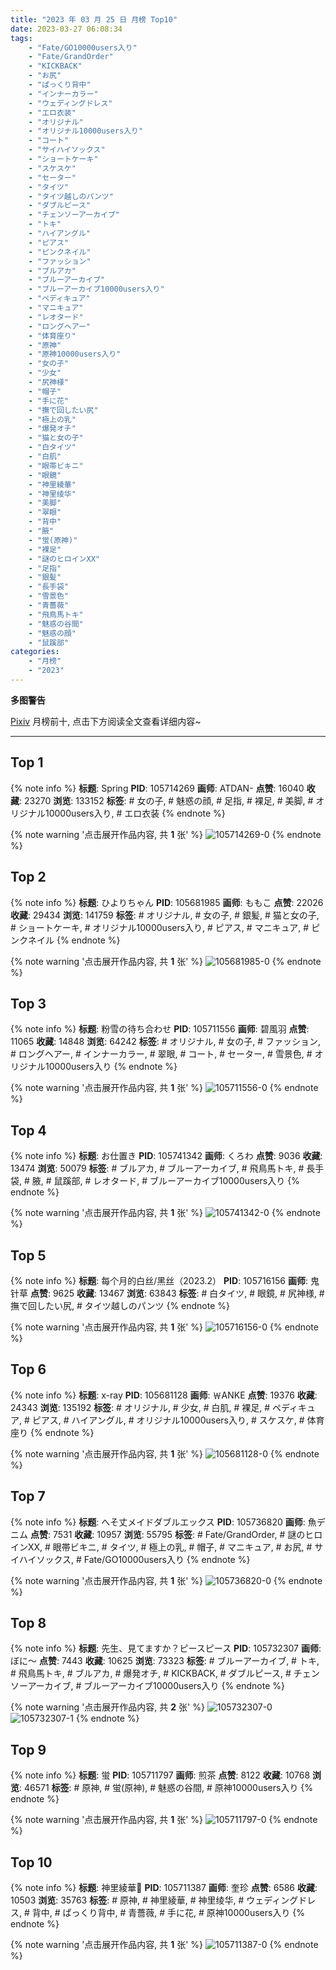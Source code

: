 ```yaml
---
title: "2023 年 03 月 25 日 月榜 Top10"
date: 2023-03-27 06:08:34
tags:
    - "Fate/GO10000users入り"
    - "Fate/GrandOrder"
    - "KICKBACK"
    - "お尻"
    - "ぱっくり背中"
    - "インナーカラー"
    - "ウェディングドレス"
    - "エロ衣装"
    - "オリジナル"
    - "オリジナル10000users入り"
    - "コート"
    - "サイハイソックス"
    - "ショートケーキ"
    - "スケスケ"
    - "セーター"
    - "タイツ"
    - "タイツ越しのパンツ"
    - "ダブルピース"
    - "チェンソーアーカイブ"
    - "トキ"
    - "ハイアングル"
    - "ピアス"
    - "ピンクネイル"
    - "ファッション"
    - "ブルアカ"
    - "ブルーアーカイブ"
    - "ブルーアーカイブ10000users入り"
    - "ペディキュア"
    - "マニキュア"
    - "レオタード"
    - "ロングヘアー"
    - "体育座り"
    - "原神"
    - "原神10000users入り"
    - "女の子"
    - "少女"
    - "尻神様"
    - "帽子"
    - "手に花"
    - "撫で回したい尻"
    - "極上の乳"
    - "爆発オチ"
    - "猫と女の子"
    - "白タイツ"
    - "白肌"
    - "眼帯ビキニ"
    - "眼鏡"
    - "神里綾華"
    - "神里绫华"
    - "美脚"
    - "翠眼"
    - "背中"
    - "腋"
    - "蛍(原神)"
    - "裸足"
    - "謎のヒロインXX"
    - "足指"
    - "銀髪"
    - "長手袋"
    - "雪景色"
    - "青薔薇"
    - "飛鳥馬トキ"
    - "魅惑の谷間"
    - "魅惑の顔"
    - "鼠蹊部"
categories:
    - "月榜"
    - "2023"
---
```


<i class="fa fa-triangle-exclamation"></i>**多图警告**<i class="fa fa-triangle-exclamation"></i>

[Pixiv](https://www.pixiv.net/) 月榜前十, 点击下方阅读全文查看详细内容~

<!-- more -->

---

## Top 1

{% note info %}
**标题**: Spring
**PID**: 105714269 **画师**: ATDAN-
**点赞**: 16040 **收藏**: 23270 **浏览**: 133152
**标签**: # 女の子, # 魅惑の顔, # 足指, # 裸足, # 美脚, # オリジナル10000users入り, # エロ衣装
{% endnote %}

{% note warning '点击展开作品内容, 共 **1** 张' %}
![105714269-0](https://i.pixiv.re/img-original/img/2023/02/26/13/21/00/105714269_p0.jpg)
{% endnote %}

## Top 2

{% note info %}
**标题**: ひよりちゃん
**PID**: 105681985 **画师**: ももこ
**点赞**: 22026 **收藏**: 29434 **浏览**: 141759
**标签**: # オリジナル, # 女の子, # 銀髪, # 猫と女の子, # ショートケーキ, # オリジナル10000users入り, # ピアス, # マニキュア, # ピンクネイル
{% endnote %}

{% note warning '点击展开作品内容, 共 **1** 张' %}
![105681985-0](https://i.pixiv.re/img-original/img/2023/02/25/00/36/12/105681985_p0.png)
{% endnote %}

## Top 3

{% note info %}
**标题**: 粉雪の待ち合わせ
**PID**: 105711556 **画师**: 碧風羽
**点赞**: 11065 **收藏**: 14848 **浏览**: 64242
**标签**: # オリジナル, # 女の子, # ファッション, # ロングヘアー, # インナーカラー, # 翠眼, # コート, # セーター, # 雪景色, # オリジナル10000users入り
{% endnote %}

{% note warning '点击展开作品内容, 共 **1** 张' %}
![105711556-0](https://i.pixiv.re/img-original/img/2023/02/26/00/02/02/105711556_p0.jpg)
{% endnote %}

## Top 4

{% note info %}
**标题**: お仕置き
**PID**: 105741342 **画师**: くろわ
**点赞**: 9036 **收藏**: 13474 **浏览**: 50079
**标签**: # ブルアカ, # ブルーアーカイブ, # 飛鳥馬トキ, # 長手袋, # 腋, # 鼠蹊部, # レオタード, # ブルーアーカイブ10000users入り
{% endnote %}

{% note warning '点击展开作品内容, 共 **1** 张' %}
![105741342-0](https://i.pixiv.re/img-original/img/2023/02/26/22/21/24/105741342_p0.png)
{% endnote %}

## Top 5

{% note info %}
**标题**: 每个月的白丝/黑丝（2023.2）
**PID**: 105716156 **画师**: 鬼针草
**点赞**: 9625 **收藏**: 13467 **浏览**: 63843
**标签**: # 白タイツ, # 眼鏡, # 尻神様, # 撫で回したい尻, # タイツ越しのパンツ
{% endnote %}

{% note warning '点击展开作品内容, 共 **1** 张' %}
![105716156-0](https://i.pixiv.re/img-original/img/2023/02/26/02/51/04/105716156_p0.jpg)
{% endnote %}

## Top 6

{% note info %}
**标题**: x-ray
**PID**: 105681128 **画师**: ￦ANKE
**点赞**: 19376 **收藏**: 24343 **浏览**: 135192
**标签**: # オリジナル, # 少女, # 白肌, # 裸足, # ペディキュア, # ピアス, # ハイアングル, # オリジナル10000users入り, # スケスケ, # 体育座り
{% endnote %}

{% note warning '点击展开作品内容, 共 **1** 张' %}
![105681128-0](https://i.pixiv.re/img-original/img/2023/02/25/00/11/07/105681128_p0.jpg)
{% endnote %}

## Top 7

{% note info %}
**标题**: へそ丈メイドダブルエックス
**PID**: 105736820 **画师**: 魚デニム
**点赞**: 7531 **收藏**: 10957 **浏览**: 55795
**标签**: # Fate/GrandOrder, # 謎のヒロインXX, # 眼帯ビキニ, # タイツ, # 極上の乳, # 帽子, # マニキュア, # お尻, # サイハイソックス, # Fate/GO10000users入り
{% endnote %}

{% note warning '点击展开作品内容, 共 **1** 张' %}
![105736820-0](https://i.pixiv.re/img-original/img/2023/02/26/20/18/11/105736820_p0.jpg)
{% endnote %}

## Top 8

{% note info %}
**标题**: 先生、見てますか？ピースピース
**PID**: 105732307 **画师**: ぼに～
**点赞**: 7443 **收藏**: 10625 **浏览**: 73323
**标签**: # ブルーアーカイブ, # トキ, # 飛鳥馬トキ, # ブルアカ, # 爆発オチ, # KICKBACK, # ダブルピース, # チェンソーアーカイブ, # ブルーアーカイブ10000users入り
{% endnote %}

{% note warning '点击展开作品内容, 共 **2** 张' %}
![105732307-0](https://i.pixiv.re/img-original/img/2023/02/26/17/57/34/105732307_p0.png)
![105732307-1](https://i.pixiv.re/img-original/img/2023/02/26/17/57/34/105732307_p1.png)
{% endnote %}

## Top 9

{% note info %}
**标题**: 蛍
**PID**: 105711797 **画师**: 煎茶
**点赞**: 8122 **收藏**: 10768 **浏览**: 46571
**标签**: # 原神, # 蛍(原神), # 魅惑の谷間, # 原神10000users入り
{% endnote %}

{% note warning '点击展开作品内容, 共 **1** 张' %}
![105711797-0](https://i.pixiv.re/img-original/img/2023/02/26/00/06/25/105711797_p0.jpg)
{% endnote %}

## Top 10

{% note info %}
**标题**: 神里綾華💐
**PID**: 105711387 **画师**: 奎珍
**点赞**: 6586 **收藏**: 10503 **浏览**: 35763
**标签**: # 原神, # 神里綾華, # 神里绫华, # ウェディングドレス, # 背中, # ぱっくり背中, # 青薔薇, # 手に花, # 原神10000users入り
{% endnote %}

{% note warning '点击展开作品内容, 共 **1** 张' %}
![105711387-0](https://i.pixiv.re/img-original/img/2023/02/26/00/00/37/105711387_p0.jpg)
{% endnote %}
